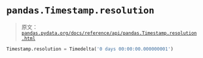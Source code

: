 # `pandas.Timestamp.resolution`

> 原文：[`pandas.pydata.org/docs/reference/api/pandas.Timestamp.resolution.html`](https://pandas.pydata.org/docs/reference/api/pandas.Timestamp.resolution.html)

```py
Timestamp.resolution = Timedelta('0 days 00:00:00.000000001')
```
